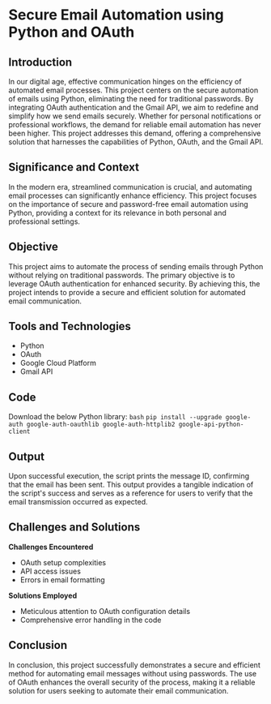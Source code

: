 # Secure Email Automation using Python and OAuth

## Introduction
In our digital age, effective communication hinges on the efficiency of automated email processes. This project centers on the secure automation of emails using Python, eliminating the need for traditional passwords. By integrating OAuth authentication and the Gmail API, we aim to redefine and simplify how we send emails securely.
Whether for personal notifications or professional workflows, the demand for reliable email automation has never been higher. This project addresses this demand, offering a comprehensive solution that harnesses the capabilities of Python, OAuth, and the Gmail API.

## Significance and Context
In the modern era, streamlined communication is crucial, and automating email processes can significantly enhance efficiency. This project focuses on the importance of secure and password-free email automation using Python, providing a context for its relevance in both personal and professional settings.

## Objective
This project aims to automate the process of sending emails through Python without relying on traditional passwords. The primary objective is to leverage OAuth authentication for enhanced security. By achieving this, the project intends to provide a secure and efficient solution for automated email communication.

## Tools and Technologies
- Python
- OAuth
- Google Cloud Platform
- Gmail API

## Code
Download the below Python library:
```bash```
```pip install --upgrade google-auth google-auth-oauthlib google-auth-httplib2 google-api-python-client```

## Output
Upon successful execution, the script prints the message ID, confirming that the email has been sent. This output provides a tangible indication of the script's success and serves as a reference for users to verify that the email transmission occurred as expected.

## Challenges and Solutions
**Challenges Encountered**
- OAuth setup complexities
- API access issues
- Errors in email formatting

**Solutions Employed**
- Meticulous attention to OAuth configuration details
- Comprehensive error handling in the code

## Conclusion
In conclusion, this project successfully demonstrates a secure and efficient method for automating email messages without using passwords. The use of OAuth enhances the overall security of the process, making it a reliable solution for users seeking to automate their email communication.
